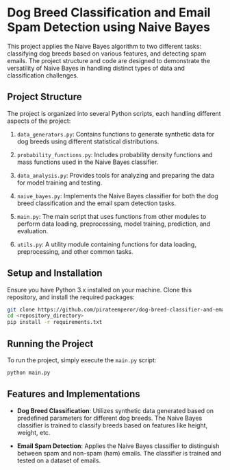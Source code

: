 
# Dog Breed Classification and Email Spam Detection using Naive Bayes

This project applies the Naive Bayes algorithm to two different tasks: classifying dog breeds based on various features, and detecting spam emails. The project structure and code are designed to demonstrate the versatility of Naive Bayes in handling distinct types of data and classification challenges.

## Project Structure

The project is organized into several Python scripts, each handling different aspects of the project:

1. `data_generators.py`: Contains functions to generate synthetic data for dog breeds using different statistical distributions.

2. `probability_functions.py`: Includes probability density functions and mass functions used in the Naive Bayes classifier.

3. `data_analysis.py`: Provides tools for analyzing and preparing the data for model training and testing.

4. `naive_bayes.py`: Implements the Naive Bayes classifier for both the dog breed classification and the email spam detection tasks.

5. `main.py`: The main script that uses functions from other modules to perform data loading, preprocessing, model training, prediction, and evaluation.

6. `utils.py`: A utility module containing functions for data loading, preprocessing, and other common tasks.

## Setup and Installation

Ensure you have Python 3.x installed on your machine. Clone this repository, and install the required packages:

```bash
git clone https://github.com/pirateemperor/dog-breed-classifier-and-email-spam-filter.git
cd <repository_directory>
pip install -r requirements.txt
```

## Running the Project

To run the project, simply execute the `main.py` script:

```bash
python main.py
```

## Features and Implementations

- **Dog Breed Classification**: Utilizes synthetic data generated based on predefined parameters for different dog breeds. The Naive Bayes classifier is trained to classify breeds based on features like height, weight, etc.

- **Email Spam Detection**: Applies the Naive Bayes classifier to distinguish between spam and non-spam (ham) emails. The classifier is trained and tested on a dataset of emails.


